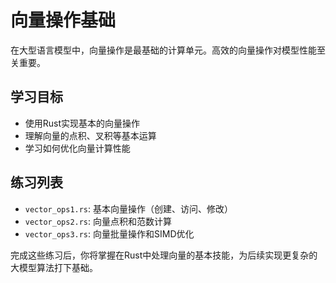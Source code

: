 # 向量操作基础

在大型语言模型中，向量操作是最基础的计算单元。高效的向量操作对模型性能至关重要。

## 学习目标

- 使用Rust实现基本的向量操作
- 理解向量的点积、叉积等基本运算
- 学习如何优化向量计算性能

## 练习列表

- `vector_ops1.rs`: 基本向量操作（创建、访问、修改）
- `vector_ops2.rs`: 向量点积和范数计算
- `vector_ops3.rs`: 向量批量操作和SIMD优化

完成这些练习后，你将掌握在Rust中处理向量的基本技能，为后续实现更复杂的大模型算法打下基础。
